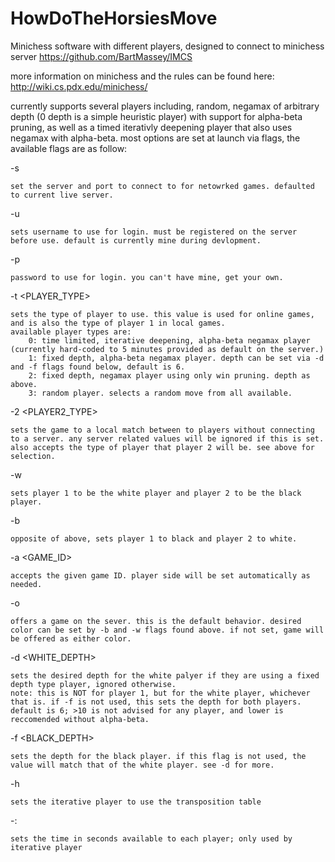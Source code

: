 # HowDoTheHorsiesMove
Minichess software with different players, designed to connect to minichess server https://github.com/BartMassey/IMCS

more information on minichess and the rules can be found here: http://wiki.cs.pdx.edu/minichess/

currently supports several players including, random, negamax of arbitrary depth (0 depth is a simple heuristic player) with support for alpha-beta pruning, as well as a timed iterativly deepening player that also uses negamax with alpha-beta. most options are set at launch via flags, the available flags are as follow:

  -s <SERVER> <PORT>
  
	set the server and port to connect to for netowrked games. defaulted to current live server.
	
  -u <USERNAME>
  
	sets username to use for login. must be registered on the server before use. default is currently mine during devlopment.
	
  -p <PASSWORD>
  
	password to use for login. you can't have mine, get your own.
	
  -t <PLAYER_TYPE>
  
	sets the type of player to use. this value is used for online games, and is also the type of player 1 in local games.
	available player types are:
		0: time limited, iterative deepening, alpha-beta negamax player (currently hard-coded to 5 minutes provided as default on the server.)
		1: fixed depth, alpha-beta negamax player. depth can be set via -d and -f flags found below, default is 6.
		2: fixed depth, negamax player using only win pruning. depth as above.
		3: random player. selects a random move from all available.
	
  -2 <PLAYER2_TYPE>
  
	sets the game to a local match between to players without connecting to a server. any server related values will be ignored if this is set.
	also accepts the type of player that player 2 will be. see above for selection.
	
  -w
  
	sets player 1 to be the white player and player 2 to be the black player.
	
  -b
  
	opposite of above, sets player 1 to black and player 2 to white.
	
  -a <GAME_ID>
  
	accepts the given game ID. player side will be set automatically as needed.
  
  -o
  
	offers a game on the sever. this is the default behavior. desired color can be set by -b and -w flags found above. if not set, game will be offered as either color.
	
  -d <WHITE_DEPTH>
  
	sets the desired depth for the white palyer if they are using a fixed depth type player, ignored otherwise.
	note: this is NOT for player 1, but for the white player, whichever that is. if -f is not used, this sets the depth for both players. 
	default is 6; >10 is not advised for any player, and lower is reccomended without alpha-beta.
	
  -f <BLACK_DEPTH>
  
	sets the depth for the black player. if this flag is not used, the value will match that of the white player. see -d for more.
	
  -h
  
    sets the iterative player to use the transposition table
    
  -:
  
    sets the time in seconds available to each player; only used by iterative player